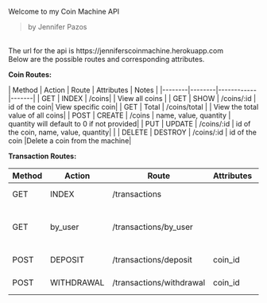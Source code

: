 Welcome to my Coin Machine API

 > by Jennifer Pazos

 <br />
 The url for the api is https://jenniferscoinmachine.herokuapp.com
 <br />
 Below are the possible routes and corresponding attributes. 

 <br />


**Coin Routes:**

| Method | Action | Route | Attributes | Notes |
|--------|--------|------------|-------|
| GET |  INDEX | /coins|           | View all coins |
| GET |  SHOW | /coins/:id | id of the coin| View specific coin|
| GET | Total | /coins/total |    | View the total value of all coins|
| POST | CREATE | /coins | name, value, quantity | quantity will default to 0 if not provided|
| PUT | UPDATE | /coins/:id | id of the coin, name, value, quantity| |
| DELETE | DESTROY | /coins/:id | id of the coin |Delete a coin from the machine|





**Transaction Routes:**

| Method | Action | Route | Attributes | Notes|
|--------|--------|-------|------------|------|
| GET | INDEX |/transactions||View all transactions|
| GET | by_user | /transactions/by_user | |View all transactions in order of user|
| POST | DEPOSIT | /transactions/deposit | coin_id | Deposit a coin|
| POST | WITHDRAWAL | /transactions/withdrawal | coin_id | Withdraw a coin|
